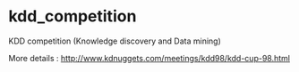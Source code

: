 # kdd_competition
KDD competition (Knowledge discovery and Data mining)

More details : http://www.kdnuggets.com/meetings/kdd98/kdd-cup-98.html
